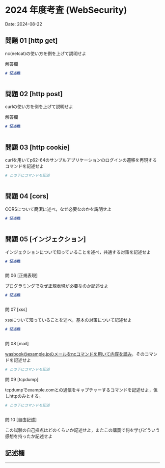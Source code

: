 # 2024 年度考査 (WebSecurity)

Date: 2024-08-22

## 問題 01 [http get]

nc(netcat)の使い方を例を上げて説明せよ

解答欄

```md
# 記述欄



```

## 問題 02 [http post]

curlの使い方を例を上げて説明せよ

解答欄

```md
# 記述欄



```
## 問題 03 [http cookie]

curlを用いてp62-64のサンプルアプリケーションのログインの遷移を再現するコマンドを記述せよ


```bash
# この下にコマンドを記述



```
## 問題 04 [cors]

CORSについて簡潔に述べ，なぜ必要なのかを説明せよ

```md
# 記述欄



```
## 問題 05 [インジェクション]

インジェクションについて知っていることを述べ，共通する対策を記述せよ

```md
# 記述欄



```
問 06 [正規表現]

プログラミングでなぜ正規表現が必要なのか記述せよ

```md
# 記述欄



```
問 07 [xss]

xssについて知っていることを述べ，基本の対策について記述せよ

```md
# 記述欄



```
問 08 [mail]

wasbook@example.jpのメールをncコマンドを用いて内容を読み，そのコマンドを記述せよ

```bash
# この下にコマンドを記述


```
問 09 [tcpdump]

tcpdumpでexample.comとの通信をキャプチャーするコマンドを記述せよ，但しhttpのみとする。

```bash
# この下にコマンドを記述



```
問 10 [自由記述]

この試験の自己採点はどのくらいか記述せよ，またこの講義で何を学びどういう感想を持ったか記述せよ

記述欄
------------------------------------------




------------------------------------------